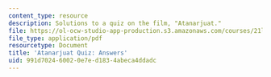 ```yaml
---
content_type: resource
description: Solutions to a quiz on the film, "Atanarjuat."
file: https://ol-ocw-studio-app-production.s3.amazonaws.com/courses/21l-007-world-literatures-travel-writing-fall-2008/991d702460020e7ed1834abeca4ddadc_quiz_answers.pdf
file_type: application/pdf
resourcetype: Document
title: 'Atanarjuat Quiz: Answers'
uid: 991d7024-6002-0e7e-d183-4abeca4ddadc
---
```

